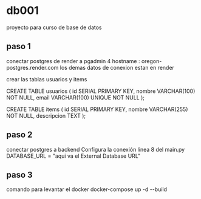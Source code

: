 # db001
proyecto para curso de base de datos

## paso  1 
conectar postgres de render a  pgadmin 4
hostname : oregon-postgres.render.com
los demas datos de conexion estan en render

crear las tablas  usuarios  y  items

CREATE TABLE usuarios (
    id SERIAL PRIMARY KEY,
    nombre VARCHAR(100) NOT NULL,
    email VARCHAR(100) UNIQUE NOT NULL
);

CREATE TABLE items (
    id SERIAL PRIMARY KEY,
    nombre VARCHAR(255) NOT NULL,
    descripcion TEXT
);


## paso 2
conectar postgres a backend 
Configura la conexión
linea 8 del main.py
DATABASE_URL = "aqui va el External Database URL"


## paso 3  
comando para levantar el docker 
docker-compose up -d --build
